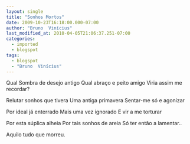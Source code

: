 ```yaml
---
layout: single
title: "Sonhos Mortos"
date: 2009-10-23T16:18:00.000-07:00
author: "Bruno  Vinícius"
last_modified_at: 2010-04-05T21:06:37.251-07:00
categories:
  - imported
  - blogspot
tags:
  - blogspot
  - "Bruno  Vinícius"
---
```


Qual Sombra de desejo antigo
Qual abraço e peito amigo
Viria assim me recordar?

Relutar sonhos que tivera
Uma antiga primavera
Sentar-me só e agonizar

Por ideal já enterrado
Mais uma vez ignorado
E vir a me torturar

Por esta súplica alheia
Por tais sonhos de areia
Só ter então a lamentar..

Aquilo tudo que morreu.